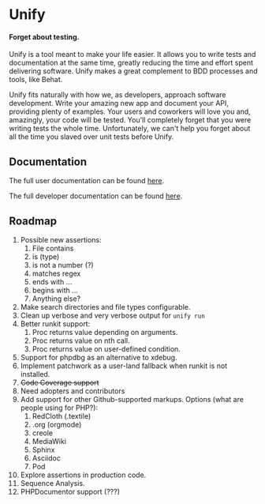 # Unify

#### Forget about testing.

Unify is a tool meant to make your life easier. It allows you to write tests and
documentation at the same time, greatly reducing the time and effort spent
delivering software. Unify makes a great complement to BDD processes and tools,
like Behat.

Unify fits naturally with how we, as developers, approach software development.
Write your amazing new app and document your API, providing plenty of examples. Your
users and coworkers will love you and, amazingly, your code will be tested. You'll
completely forget that you were writing tests the whole time. Unfortunately, we can't
help you forget about all the time you slaved over unit tests before Unify.

## Documentation

The full user documentation can be found 
[here](docs/markdown/user/unify.md).

The full developer documentation can be found 
[here](docs/markdown/developer/unify.md).

## Roadmap

1. Possible new assertions:
    1. File contains
    1. is (type)
    1. is not a number (?)
    1. matches regex
    1. ends with ...
    1. begins with ...
    1. Anything else?
1. Make search directories and file types configurable.
1. Clean up verbose and very verbose output for `unify run`
1. Better runkit support:
    1. Proc returns value depending on arguments.
    1. Proc returns value on nth call.
    1. Proc returns value on user-defined condition.
1. Support for phpdbg as an alternative to xdebug.
1. Implement patchwork as a user-land fallback when runkit is not installed.
1. ~~Code Coverage support~~
1. Need adopters and contributors
1. Add support for other Github-supported markups. Options (what are people using for PHP?):
    1. RedCloth (.textile)
    1. .org (orgmode)
    1. creole
    1. MediaWiki
    1. Sphinx
    1. Asciidoc
    1. Pod
1. Explore assertions in production code.
1. Sequence Analysis.
1. PHPDocumentor support (???)
